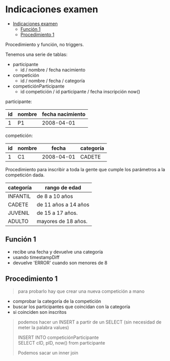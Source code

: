 # Indicaciones examen

- [Indicaciones examen](#indicaciones-examen)
  - [Función 1](#función-1)
  - [Procedimiento 1](#procedimiento-1)

Procedimiento y función, no triggers.

Tenemos una serie de tablas:

- participante
  - id / nombre / fecha nacimiento
- competición
  - id / nombre / fecha / categoría
- competiciónParticipante
  - id competición / id participante / fecha inscripción now()

participante:

| id  | nombre | fecha nacimiento |
| --- | ------ | ---------------- |
| 1   | P1     | 2008-04-01       |

competición:

| id  | nombre | fecha      | categoría |
| --- | ------ | ---------- | --------- |
| 1   | C1     | 2008-04-01 | CADETE    |

Procedimiento para inscribir a toda la gente que cumple los parámetros a la competición dada.

| categoría | rango de edad        |
| --------- | -------------------- |
| INFANTIL  | de 8 a 10 años       |
| CADETE    | de 11 años a 14 años |
| JUVENIL   | de 15 a 17 años.     |
| ADULTO    | mayores de 18 años.  |

## Función 1

- recibe una fecha y devuelve una categoría
- usando timestampDiff
- devuelve 'ERROR' cuando son menores de 8

## Procedimiento 1

> para probarlo hay que crear una nueva competición a mano

- comprobar la categoría de la competición
- buscar los participantes que coincidan con la categoría
- si coinciden son inscritos

> podemos hacer un INSERT a partir de un SELECT (sin necesidad de meter la palabra values)
>
> INSERT INTO competiciónParticipante </br>
> SELECT cID, pID, now() from participante
>
> Podemos sacar un inner join
